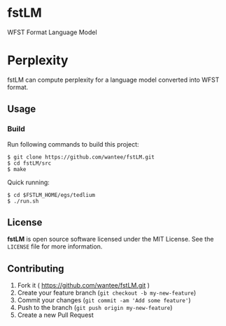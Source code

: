 # fstLM
WFST Format Language Model

# Perplexity

fstLM can compute perplexity for a language model converted
into WFST format.

## Usage
### Build

Run following commands to build this project:

```shell
$ git clone https://github.com/wantee/fstLM.git
$ cd fstLM/src
$ make
```

Quick running:

```shell
$ cd $FSTLM_HOME/egs/tedlium
$ ./run.sh
```

## License

**fstLM** is open source software licensed under the MIT License. See the `LICENSE` file for more information.

## Contributing

1. Fork it ( https://github.com/wantee/fstLM.git )
2. Create your feature branch (`git checkout -b my-new-feature`)
3. Commit your changes (`git commit -am 'Add some feature'`)
4. Push to the branch (`git push origin my-new-feature`)
5. Create a new Pull Request
